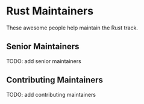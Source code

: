 # Rust Maintainers

These awesome people help maintain the Rust track.

## Senior Maintainers

TODO: add senior maintainers

## Contributing Maintainers

TODO: add contributing maintainers
